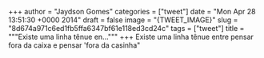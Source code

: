 
+++
author = "Jaydson Gomes"
categories = ["tweet"]
date = "Mon Apr 28 13:51:30 +0000 2014"
draft = false
image = "{TWEET_IMAGE}"
slug = "8d674a971c6ed1fb5ffa6347bf61e118ed3cd24c"
tags = ["tweet"]
title = """Existe uma linha tênue en..."""
+++
Existe uma linha tênue entre pensar fora da caixa e pensar 'fora da casinha"

